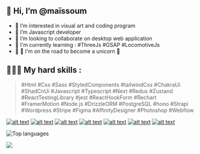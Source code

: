 ## 👋 Hi, I’m @maïssoum
- 👀 I’m interested in visual art and coding program 
- 🌱 I’m Javascript developer
- 💞️ I’m looking to collaborate on desktop web application
- 🚀 I'm currently learning : #ThreeJs #GSAP #LocomotiveJs
- 🤺 🧠 I'm on the road to become a unicorn 🦄

## 👨🏽‍💻 My hard skills : 
> #Html
> #Css #Sass #StyledComponents #tailwindCss #ChakraUi #ShadCnUi
> #Javascript #Typescript
> #Next #Redux #Zustand #ReactTestingLibrary #jest #ReactHookForm #Rechart #FramerMotion
> #Node.js #DrizzleORM #PostgreSQL #hono #Strapi #Wordpress
> #Stripe
> #Figma #AffinityDesigner #Photoshop
> #Webflow

<p align='center'>
<!-- display the social media buttons in your README -->

[![alt text][1.1]][1]
[![alt text][2.1]][2]
[![alt text][3.1]][3]
[![alt text][4.1]][4]
[![alt text][5.1]][5]
[![alt text][6.1]][6]
[![alt text][7.1]][7]

<!-- links to social media icons -->
<!-- no need to change these -->

<!-- icons with padding -->

[1.1]: https://img.shields.io/badge/Threads-1DA1F2?style=for-the-badge&logo=threads&logoColor=white
[2.1]: https://img.shields.io/badge/LinkedIn-0077B5?style=for-the-badge&logo=linkedin&logoColor=white
[3.1]: https://img.shields.io/badge/YouTube-FF0000?style=for-the-badge&logo=youtube&logoColor=white
[4.1]: https://img.shields.io/badge/Dribbble-EA4C89?style=for-the-badge&logo=dribbble&logoColor=white
[5.1]: https://img.shields.io/badge/Instagram-E4405F?style=for-the-badge&logo=instagram&logoColor=white
[6.1]: https://img.shields.io/badge/Behance-5E87F2?style=for-the-badge&logo=behance&logoColor=white
[7.1]: https://img.shields.io/badge/dev.to-000000?style=for-the-badge&logo=dev.to&logoColor=white

<!-- links to your social media accounts -->
<!-- update these accordingly -->

[1]: https://www.threads.net/@maissoum.dev
[2]: https://www.linkedin.com/in/maissoum-aboudrare/
[3]: https://www.youtube.com/@maissoum
[4]: https://dribbble.com/art-to-code
[5]: https://www.instagram.com/maissoum.dev
[6]: https://www.behance.net/art-to-code
[7]: https://dev.to/rardooba

</p>

![Top languages](https://github-readme-stats.vercel.app/api/top-langs/?username=rardooba&layout=compact&theme=dark)

![](https://komarev.com/ghpvc/?username=rardooba&style=flat-square&color=lightgrey&label=PROFILE+VIEWS)

<!---
@rardooba is a ✨ special ✨ repository because its `README.md` (this file) appears on your GitHub profile.
You can click the Preview link to take a look at your changes.
--->
